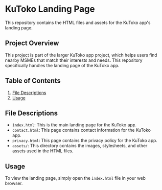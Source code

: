 # KuToko Landing Page

This repository contains the HTML files and assets for the KuToko app's landing page.

## Project Overview

This project is part of the larger KuToko app project, which helps users find nearby MSMEs that match their interests and needs. This repository specifically handles the landing page of the KuToko app.

## Table of Contents

1. [File Descriptions](#file-descriptions)
2. [Usage](#usage)

## File Descriptions

- `index.html`: This is the main landing page for the KuToko app.
- `contact.html`: This page contains contact information for the KuToko app.
- `privacy.html`: This page contains the privacy policy for the KuToko app.
- `assets/`: This directory contains the images, stylesheets, and other assets used in the HTML files.

## Usage

To view the landing page, simply open the `index.html` file in your web browser.
